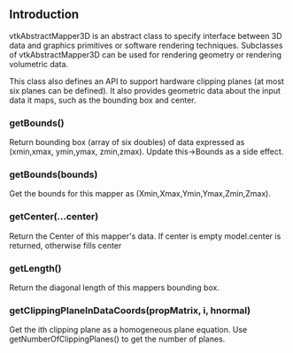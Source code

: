 ## Introduction

vtkAbstractMapper3D is an abstract class to specify interface between 3D
data and graphics primitives or software rendering techniques. Subclasses
of vtkAbstractMapper3D can be used for rendering geometry or rendering
volumetric data.

This class also defines an API to support hardware clipping planes (at most
six planes can be defined). It also provides geometric data about the input
data it maps, such as the bounding box and center.

### getBounds()
Return bounding box (array of six doubles) of data expressed as
(xmin,xmax, ymin,ymax, zmin,zmax).
Update this->Bounds as a side effect.

### getBounds(bounds)
Get the bounds for this mapper as (Xmin,Xmax,Ymin,Ymax,Zmin,Zmax).

### getCenter(...center)
Return the Center of this mapper's data.
If center is empty model.center is returned, otherwise fills center

### getLength()
Return the diagonal length of this mappers bounding box.  

### getClippingPlaneInDataCoords(propMatrix, i, hnormal)
Get the ith clipping plane as a homogeneous plane equation.
Use getNumberOfClippingPlanes() to get the number of planes.